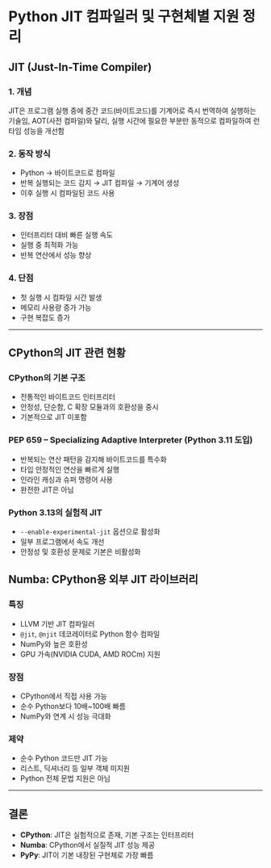 # Python JIT 컴파일러 및 구현체별 지원 정리

## JIT (Just-In-Time Compiler)

### 1. 개념
JIT은 프로그램 실행 중에 중간 코드(바이트코드)를 기계어로 즉시 번역하여 실행하는 기술임, 
AOT(사전 컴파일)와 달리, 실행 시간에 필요한 부분만 동적으로 컴파일하여 런타임 성능을 개선함

### 2. 동작 방식
- Python → 바이트코드로 컴파일
- 반복 실행되는 코드 감지 → JIT 컴파일 → 기계어 생성
- 이후 실행 시 컴파일된 코드 사용

### 3. 장점
- 인터프리터 대비 빠른 실행 속도
- 실행 중 최적화 가능
- 반복 연산에서 성능 향상

### 4. 단점
- 첫 실행 시 컴파일 시간 발생
- 메모리 사용량 증가 가능
- 구현 복잡도 증가

---

## CPython의 JIT 관련 현황
### CPython의 기본 구조
- 전통적인 바이트코드 인터프리터
- 안정성, 단순함, C 확장 모듈과의 호환성을 중시
- 기본적으로 JIT 미포함

### PEP 659 – Specializing Adaptive Interpreter (Python 3.11 도입)
- 반복되는 연산 패턴을 감지해 바이트코드를 특수화
- 타입 안정적인 연산을 빠르게 실행
- 인라인 캐싱과 슈퍼 명령어 사용
- 완전한 JIT은 아님

### Python 3.13의 실험적 JIT
- `--enable-experimental-jit` 옵션으로 활성화
- 일부 프로그램에서 속도 개선
- 안정성 및 호환성 문제로 기본은 비활성화

## Numba: CPython용 외부 JIT 라이브러리

### 특징
- LLVM 기반 JIT 컴파일러
- `@jit`, `@njit` 데코레이터로 Python 함수 컴파일
- NumPy와 높은 호환성
- GPU 가속(NVIDIA CUDA, AMD ROCm) 지원

### 장점
- CPython에서 직접 사용 가능
- 순수 Python보다 10배~100배 빠름
- NumPy와 연계 시 성능 극대화

### 제약
- 순수 Python 코드만 JIT 가능
- 리스트, 딕셔너리 등 일부 객체 미지원
- Python 전체 문법 지원은 아님

---

## 결론

- **CPython**: JIT은 실험적으로 존재, 기본 구조는 인터프리터
- **Numba**: CPython에서 실질적 JIT 성능 제공
- **PyPy**: JIT이 기본 내장된 구현체로 가장 빠름
